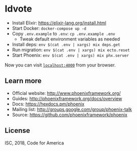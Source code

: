 # Idvote

- Install Elixir: https://elixir-lang.org/install.html
- Start Docker: `docker-compose up -d`
- Copy `.env.example` to `.env`: `cp .env.example .env`
  - Tweak default environment variables as needed
- Install deps: `env $(cat .env | xargs) mix deps.get`
- Run migration: `env $(cat .env | xargs) mix ecto.reset`
- Start Phoenix: `env $(cat .env | xargs) mix phx.server`

Now you can visit [`localhost:4000`](http://localhost:4000) from your browser.

## Learn more

  * Official website: http://www.phoenixframework.org/
  * Guides: http://phoenixframework.org/docs/overview
  * Docs: https://hexdocs.pm/phoenix
  * Mailing list: http://groups.google.com/group/phoenix-talk
  * Source: https://github.com/phoenixframework/phoenix

## License
ISC, 2018, Code for America